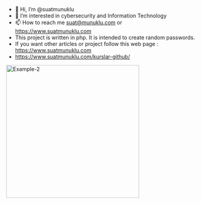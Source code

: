 - 👋 Hi, I’m @suatmunuklu
- 👀 I’m interested in cybersecurity and Information Technology
- 📫 How to reach me suat@munuklu.com or https://www.suatmunuklu.com
- This project is written in php. It is intended to create random passwords.
- If you want other articles or project follow this web page : https://www.suatmunuklu.com
- https://www.suatmunuklu.com/kurslar-github/

<img width="353" alt="Example-2" src="https://github.com/suatmunuklu/password-generator/assets/151174452/c11aa92b-aca1-4a68-8ee8-c6a5a73679e9">



<!---
suatmunuklu/suatmunuklu is a ✨ special ✨ repository because its `README.md` (this file) appears on your GitHub profile.
You can click the Preview link to take a look at your changes.
If you want other articles or project follow this web page : https://www.suatmunuklu.com
--->
